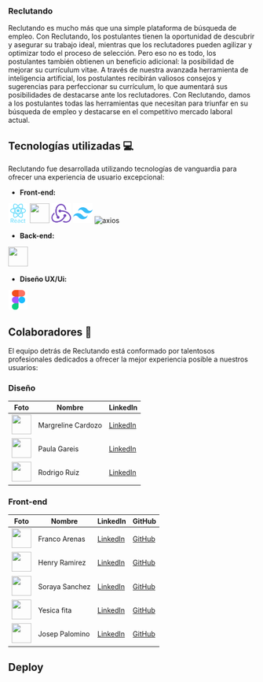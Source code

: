 ﻿### **Reclutando**

Reclutando es mucho más que una simple plataforma de búsqueda de empleo. Con Reclutando, los postulantes tienen la oportunidad de descubrir y asegurar su trabajo ideal, mientras que los reclutadores pueden agilizar y optimizar todo el proceso de selección. Pero eso no es todo, los postulantes también obtienen un beneficio adicional: la posibilidad de mejorar su currículum vitae. A través de nuestra avanzada herramienta de inteligencia artificial, los postulantes recibirán valiosos consejos y sugerencias para perfeccionar su currículum, lo que aumentará sus posibilidades de destacarse ante los reclutadores. Con Reclutando, damos a los postulantes todas las herramientas que necesitan para triunfar en su búsqueda de empleo y destacarse en el competitivo mercado laboral actual.
 
 
 ## Tecnologías utilizadas 💻
 Reclutando fue desarrollada utilizando tecnologías de vanguardia para ofrecer una experiencia de usuario excepcional:
 
 - **Front-end:**

 <img src="https://raw.githubusercontent.com/devicons/devicon/master/icons/react/react-original-wordmark.svg" alt="react" width="40" height="40"/> <img src="https://upload.wikimedia.org/wikipedia/commons/4/4c/Typescript_logo_2020.svg" width="40" height="40"/> <img src="https://raw.githubusercontent.com/devicons/devicon/master/icons/redux/redux-original.svg" alt="redux" width="40" height="40"/> <img aling="left" width='40'  height="40" src="https://github.com/devicons/devicon/blob/master/icons/tailwindcss/tailwindcss-plain.svg"/> <img src="https://res.cloudinary.com/axiever/image/upload/v1678118395/descargar_2_uymmsz.svg" alt="axios" width="40" height="40"/>

 - **Back-end:**
 <img aling="left" width='40'  height="40" src="https://www.gstatic.com/devrel-devsite/prod/v37463d4834445c1e880de1e91d2f8fc2c6a0e86fca4aa6a7bdbb270b040181dc/firebase/images/touchicon-180.png"/>

- **Diseño UX/Ui:** 

<img aling="left" width='40'   height="40" src=https://github.com/devicons/devicon/blob/master/icons/figma/figma-original.svg/>




## Colaboradores 👥

El equipo detrás de Reclutando está conformado por talentosos profesionales dedicados a ofrecer la mejor experiencia posible a nuestros usuarios:

### Diseño

| Foto | Nombre | LinkedIn |
|------|--------|----------|
| <img src="https://media.licdn.com/dms/image/C4D03AQHnKvwyAcEGvw/profile-displayphoto-shrink_800_800/0/1647384929199?e=1691625600&v=beta&t=82Si2n7y7mUyGqhh2EPSrQbVB-xIo0uVEGC2vitZdgs" width="40" height="40"/> | Margreline Cardozo | <a href="https://www.linkedin.com/in/mcgonzal/">LinkedIn</a> | 
| <img src="https://media.licdn.com/dms/image/D4D03AQGtpj57CGQfAA/profile-displayphoto-shrink_800_800/0/1681334736714?e=1691625600&v=beta&t=KFf48EZP5AvahPCrFYLJqBOzPSWgvF3y5TYxULMkTt4" width="40" height="40"/> | Paula Gareis | <a href="https://www.linkedin.com/in/pauladanielagareis/overlay/photo/">LinkedIn</a> | 
| <img src="https://media.licdn.com/dms/image/D4E35AQFH5jUb5SoUJg/profile-framedphoto-shrink_800_800/0/1633372921159?e=1686949200&v=beta&t=TkBlz_nQgOa4eYFZSfOOiEHcmKfFsB2khfSXWsso7m8" width="40" height="40"/> | Rodrigo Ruiz | <a href="https://www.linkedin.com/in/uirodriruiz/">LinkedIn</a> | 




### Front-end

| Foto | Nombre | LinkedIn | GitHub |
|------|--------|----------|---------|
| <img src="https://media.licdn.com/dms/image/D4D03AQF4rl_kgEvN4w/profile-displayphoto-shrink_800_800/0/1675148876077?e=1691625600&v=beta&t=wGOa78HHlJUda2jjM7WuqNUbJmiTTRGpHqoOz3PYhjs" width="40" height="40"/> | Franco Arenas | <a href="https://www.linkedin.com/in/franco-arenas/">LinkedIn</a> | <a href="https://github.com/francoarenas">GitHub</a> |
| <img src="" width="40" height="40"/> | Henry Ramirez | <a href="https://www.linkedin.com/in/henry-ramirez-417861259/">LinkedIn</a> | <a href="https://github.com/HenryMilac">GitHub</a> |
| <img src="https://media.licdn.com/dms/image/D4E03AQGq7z0s8QAy3g/profile-displayphoto-shrink_800_800/0/1671719682201?e=1691625600&v=beta&t=EqT_HmX-St9EgZr9gT4Gl8E6ap8lNCq0gCsLreJHIYg" width="40" height="40"/> | Soraya Sanchez | <a href="https://www.linkedin.com/in/soraya-yenile-sanchez/">LinkedIn</a> | <a href="https://github.com/SanchezSoraya">GitHub</a> |
| <img src="" width="40" height="40"/> | Yesica fita | <a href="">LinkedIn</a> | <a href="https://github.com/yesifita">GitHub</a> |
| <img src="" width="40" height="40"/> | Josep Palomino | <a href="">LinkedIn</a> | <a href="https://github.com/JosepF5">GitHub</a> |


## Deploy
